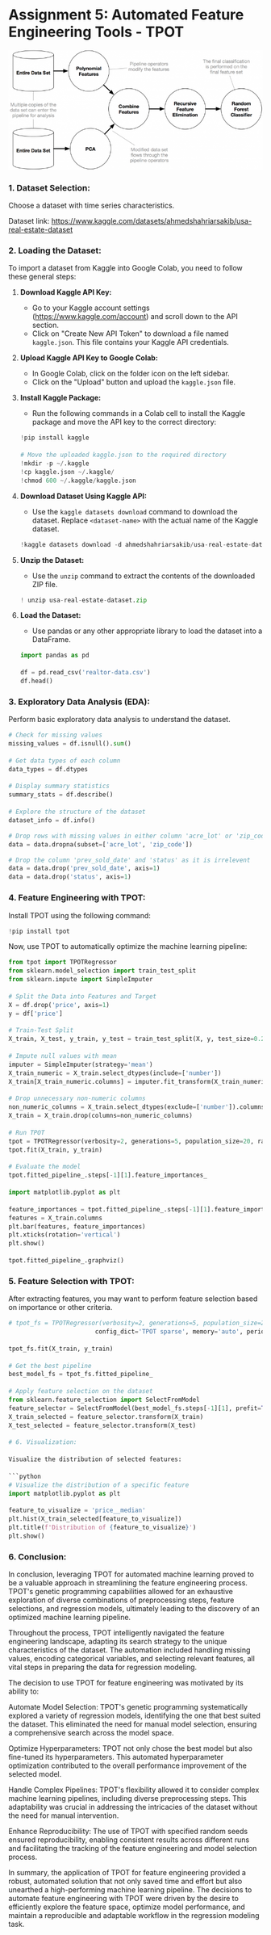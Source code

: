 
# Assignment 5: Automated Feature Engineering Tools - TPOT

<div align="center">
  <img src="assignment/ass5/hpdp/ANGKASA/Tool 1 - TPOT/tpot-pipeline-example-768x361.png" alt="tsfresh">
</div>


### 1. Dataset Selection:

Choose a dataset with time series characteristics.

Dataset link: https://www.kaggle.com/datasets/ahmedshahriarsakib/usa-real-estate-dataset

### 2. Loading the Dataset:

To import a dataset from Kaggle into Google Colab, you need to follow these general steps:

1. **Download Kaggle API Key:**
   - Go to your Kaggle account settings (https://www.kaggle.com/account) and scroll down to the API section.
   - Click on "Create New API Token" to download a file named `kaggle.json`. This file contains your Kaggle API credentials.

2. **Upload Kaggle API Key to Google Colab:**
   - In Google Colab, click on the folder icon on the left sidebar.
   - Click on the "Upload" button and upload the `kaggle.json` file.

3. **Install Kaggle Package:**
   - Run the following commands in a Colab cell to install the Kaggle package and move the API key to the correct directory:

   ```python
   !pip install kaggle

   # Move the uploaded kaggle.json to the required directory
   !mkdir -p ~/.kaggle
   !cp kaggle.json ~/.kaggle/
   !chmod 600 ~/.kaggle/kaggle.json
   ```

4. **Download Dataset Using Kaggle API:**
   - Use the `kaggle datasets download` command to download the dataset. Replace `<dataset-name>` with the actual name of the Kaggle dataset.

   ```python
   !kaggle datasets download -d ahmedshahriarsakib/usa-real-estate-dataset
   ```

5. **Unzip the Dataset:**
   - Use the `unzip` command to extract the contents of the downloaded ZIP file.

   ```python
   ! unzip usa-real-estate-dataset.zip
   ```

6. **Load the Dataset:**
   - Use pandas or any other appropriate library to load the dataset into a DataFrame.

   ```python
   import pandas as pd

   df = pd.read_csv('realtor-data.csv')
   df.head()
   ```

### 3. Exploratory Data Analysis (EDA):

Perform basic exploratory data analysis to understand the dataset.

```python
# Check for missing values
missing_values = df.isnull().sum()

# Get data types of each column
data_types = df.dtypes

# Display summary statistics
summary_stats = df.describe()

# Explore the structure of the dataset
dataset_info = df.info()
```

```python
# Drop rows with missing values in either column 'acre_lot' or 'zip_code'
data = data.dropna(subset=['acre_lot', 'zip_code'])
```

```python
# Drop the column 'prev_sold_date' and 'status' as it is irrelevent
data = data.drop('prev_sold_date', axis=1)
data = data.drop('status', axis=1)
```

### 4. Feature Engineering with TPOT:

Install TPOT using the following command:

```python
!pip install tpot
```

Now, use TPOT to automatically optimize the machine learning pipeline:

```python
from tpot import TPOTRegressor
from sklearn.model_selection import train_test_split
from sklearn.impute import SimpleImputer

# Split the Data into Features and Target
X = df.drop('price', axis=1)
y = df['price']

# Train-Test Split
X_train, X_test, y_train, y_test = train_test_split(X, y, test_size=0.2, random_state=42)

# Impute null values with mean
imputer = SimpleImputer(strategy='mean')
X_train_numeric = X_train.select_dtypes(include=['number'])
X_train[X_train_numeric.columns] = imputer.fit_transform(X_train_numeric)

# Drop unnecessary non-numeric columns
non_numeric_columns = X_train.select_dtypes(exclude=['number']).columns
X_train = X_train.drop(columns=non_numeric_columns)

# Run TPOT
tpot = TPOTRegressor(verbosity=2, generations=5, population_size=20, random_state=42, n_jobs=-1)
tpot.fit(X_train, y_train)

# Evaluate the model
tpot.fitted_pipeline_.steps[-1][1].feature_importances_

import matplotlib.pyplot as plt

feature_importances = tpot.fitted_pipeline_.steps[-1][1].feature_importances_
features = X_train.columns
plt.bar(features, feature_importances)
plt.xticks(rotation='vertical')
plt.show()

tpot.fitted_pipeline_.graphviz()

```

### 5. Feature Selection with TPOT:

After extracting features, you may want to perform feature selection based on importance or other criteria.

```python
# tpot_fs = TPOTRegressor(verbosity=2, generations=5, population_size=20, random_state=42, n_jobs=-1,
                        config_dict='TPOT sparse', memory='auto', periodic_checkpoint_folder='/content/gdrive/MyDrive/tpot_checkpoint')

tpot_fs.fit(X_train, y_train)

# Get the best pipeline
best_model_fs = tpot_fs.fitted_pipeline_

# Apply feature selection on the dataset
from sklearn.feature_selection import SelectFromModel
feature_selector = SelectFromModel(best_model_fs.steps[-1][1], prefit=True)
X_train_selected = feature_selector.transform(X_train)
X_test_selected = feature_selector.transform(X_test)

# 6. Visualization:

Visualize the distribution of selected features:

```python
# Visualize the distribution of a specific feature
import matplotlib.pyplot as plt

feature_to_visualize = 'price__median'
plt.hist(X_train_selected[feature_to_visualize])
plt.title(f'Distribution of {feature_to_visualize}')
plt.show()
```

### 6. Conclusion:

In conclusion, leveraging TPOT for automated machine learning proved to be a valuable approach in streamlining the feature engineering process. TPOT's genetic programming capabilities allowed for an exhaustive exploration of diverse combinations of preprocessing steps, feature selections, and regression models, ultimately leading to the discovery of an optimized machine learning pipeline.

Throughout the process, TPOT intelligently navigated the feature engineering landscape, adapting its search strategy to the unique characteristics of the dataset. The automation included handling missing values, encoding categorical variables, and selecting relevant features, all vital steps in preparing the data for regression modeling.

The decision to use TPOT for feature engineering was motivated by its ability to:

Automate Model Selection: TPOT's genetic programming systematically explored a variety of regression models, identifying the one that best suited the dataset. This eliminated the need for manual model selection, ensuring a comprehensive search across the model space.

Optimize Hyperparameters: TPOT not only chose the best model but also fine-tuned its hyperparameters. This automated hyperparameter optimization contributed to the overall performance improvement of the selected model.

Handle Complex Pipelines: TPOT's flexibility allowed it to consider complex machine learning pipelines, including diverse preprocessing steps. This adaptability was crucial in addressing the intricacies of the dataset without the need for manual intervention.

Enhance Reproducibility: The use of TPOT with specified random seeds ensured reproducibility, enabling consistent results across different runs and facilitating the tracking of the feature engineering and model selection process.

In summary, the application of TPOT for feature engineering provided a robust, automated solution that not only saved time and effort but also unearthed a high-performing machine learning pipeline. The decisions to automate feature engineering with TPOT were driven by the desire to efficiently explore the feature space, optimize model performance, and maintain a reproducible and adaptable workflow in the regression modeling task.
